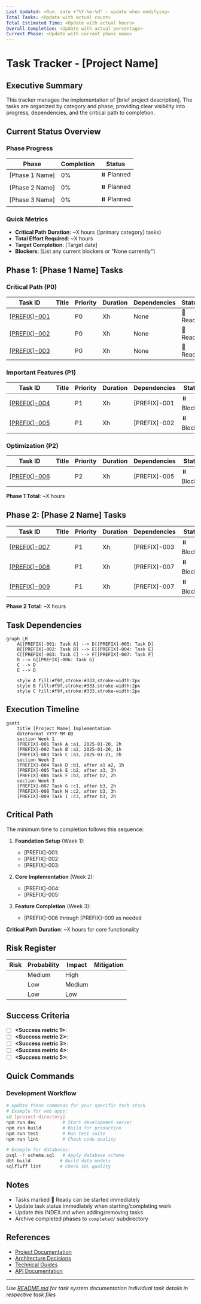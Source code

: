 ```yaml
---
Last Updated: <Run: date +"%Y-%m-%d" - update when modifying>
Total Tasks: <Update with actual count>
Total Estimated Time: <Update with actual hours>
Overall Completion: <Update with actual percentage>
Current Phase: <Update with current phase name>
---
```


# Task Tracker - [Project Name]

## Executive Summary

This tracker manages the implementation of [brief project description]. The tasks are organized by category and phase, providing clear visibility into progress, dependencies, and the critical path to completion.

## Current Status Overview

### Phase Progress

| Phase          | Completion | Status     |
| -------------- | ---------- | ---------- |
| [Phase 1 Name] | 0%         | ⏸️ Planned |
| [Phase 2 Name] | 0%         | ⏸️ Planned |
| [Phase 3 Name] | 0%         | ⏸️ Planned |

### Quick Metrics

- **Critical Path Duration**: ~X hours ([primary category] tasks)
- **Total Effort Required**: ~X hours
- **Target Completion**: [Target date]
- **Blockers**: [List any current blockers or "None currently"]

## Phase 1: [Phase 1 Name] Tasks

### Critical Path (P0)

| Task ID                                      | Title              | Priority | Duration | Dependencies | Status   |
| -------------------------------------------- | ------------------ | -------- | -------- | ------------ | -------- |
| [[PREFIX]-001]([category]/[PREFIX]-001-*.md) | <Brief task title> | P0       | Xh       | None         | 🔄 Ready |
| [[PREFIX]-002]([category]/[PREFIX]-002-*.md) | <Brief task title> | P0       | Xh       | None         | 🔄 Ready |
| [[PREFIX]-003]([category]/[PREFIX]-003-*.md) | <Brief task title> | P0       | Xh       | None         | 🔄 Ready |

### Important Features (P1)

| Task ID                                      | Title              | Priority | Duration | Dependencies | Status     |
| -------------------------------------------- | ------------------ | -------- | -------- | ------------ | ---------- |
| [[PREFIX]-004]([category]/[PREFIX]-004-*.md) | <Brief task title> | P1       | Xh       | [PREFIX]-001 | ⏸️ Blocked |
| [[PREFIX]-005]([category]/[PREFIX]-005-*.md) | <Brief task title> | P1       | Xh       | [PREFIX]-002 | ⏸️ Blocked |

### Optimization (P2)

| Task ID                                      | Title              | Priority | Duration | Dependencies | Status     |
| -------------------------------------------- | ------------------ | -------- | -------- | ------------ | ---------- |
| [[PREFIX]-006]([category]/[PREFIX]-006-*.md) | <Brief task title> | P2       | Xh       | [PREFIX]-005 | ⏸️ Blocked |

**Phase 1 Total**: ~X hours

## Phase 2: [Phase 2 Name] Tasks

| Task ID                                      | Title              | Priority | Duration | Dependencies | Status     |
| -------------------------------------------- | ------------------ | -------- | -------- | ------------ | ---------- |
| [[PREFIX]-007]([category]/[PREFIX]-007-*.md) | <Brief task title> | P1       | Xh       | [PREFIX]-003 | ⏸️ Blocked |
| [[PREFIX]-008]([category]/[PREFIX]-008-*.md) | <Brief task title> | P1       | Xh       | [PREFIX]-007 | ⏸️ Blocked |
| [[PREFIX]-009]([category]/[PREFIX]-009-*.md) | <Brief task title> | P1       | Xh       | [PREFIX]-007 | ⏸️ Blocked |

**Phase 2 Total**: ~X hours

## Task Dependencies

```mermaid
graph LR
    A[[PREFIX]-001: Task A] --> D[[PREFIX]-005: Task D]
    B[[PREFIX]-002: Task B] --> E[[PREFIX]-004: Task E]
    C[[PREFIX]-003: Task C] --> F[[PREFIX]-007: Task F]
    D --> G[[PREFIX]-006: Task G]
    C --> D
    E --> D

    style A fill:#f9f,stroke:#333,stroke-width:2px
    style B fill:#f9f,stroke:#333,stroke-width:2px
    style C fill:#f9f,stroke:#333,stroke-width:2px
```

## Execution Timeline

```mermaid
gantt
    title [Project Name] Implementation
    dateFormat YYYY-MM-DD
    section Week 1
    [PREFIX]-001 Task A :a1, 2025-01-20, 2h
    [PREFIX]-002 Task B :a2, 2025-01-20, 1h
    [PREFIX]-003 Task C :a3, 2025-01-21, 2h
    section Week 2
    [PREFIX]-004 Task D :b1, after a1 a2, 1h
    [PREFIX]-005 Task E :b2, after a3, 3h
    [PREFIX]-006 Task F :b3, after b2, 2h
    section Week 3
    [PREFIX]-007 Task G :c1, after b3, 2h
    [PREFIX]-008 Task H :c2, after b3, 3h
    [PREFIX]-009 Task I :c3, after b3, 2h
```

## Critical Path

The minimum time to completion follows this sequence:

1. **Foundation Setup** (Week 1):

   - [PREFIX]-001: <Task description>
   - [PREFIX]-002: <Task description>
   - [PREFIX]-003: <Task description>

2. **Core Implementation** (Week 2):

   - [PREFIX]-004: <Task description>
   - [PREFIX]-005: <Task description>

3. **Feature Completion** (Week 3):
   - [PREFIX]-006 through [PREFIX]-009 as needed

**Critical Path Duration**: ~X hours for core functionality

## Risk Register

| Risk               | Probability | Impact | Mitigation            |
| ------------------ | ----------- | ------ | --------------------- |
| <Risk description> | Medium      | High   | <Mitigation strategy> |
| <Risk description> | Low         | Medium | <Mitigation strategy> |
| <Risk description> | Low         | Low    | <Mitigation strategy> |

## Success Criteria

- [ ] **<Success metric 1>**: <Description>
- [ ] **<Success metric 2>**: <Description>
- [ ] **<Success metric 3>**: <Description>
- [ ] **<Success metric 4>**: <Description>
- [ ] **<Success metric 5>**: <Description>

## Quick Commands

### Development Workflow

```bash
# Update these commands for your specific tech stack
# Example for web apps:
cd [project-directory]
npm run dev          # Start development server
npm run build        # Build for production
npm run test         # Run test suite
npm run lint         # Check code quality

# Example for databases:
psql -f schema.sql   # Apply database schema
dbt build           # Build data models
sqlfluff lint       # Check SQL quality
```

## Notes

- Tasks marked 🔄 Ready can be started immediately
- Update task status immediately when starting/completing work
- Update this INDEX.md when adding/removing tasks
- Archive completed phases to `completed/` subdirectory

## References

- [Project Documentation](../../README.md)
- [Architecture Decisions](../../decisions/)
- [Technical Guides](../../docs/)
- [API Documentation](../../api/)

---

_Use [README.md](README.md) for task system documentation_
_Individual task details in respective task files_

